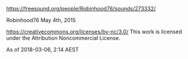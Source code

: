 https://freesound.org/people/Robinhood76/sounds/273332/


Robinhood76
May 4th, 2015


https://creativecommons.org/licenses/by-nc/3.0/
This work is licensed under the Attribution Noncommercial License.

As of 2018-03-06, 2:14 AEST
